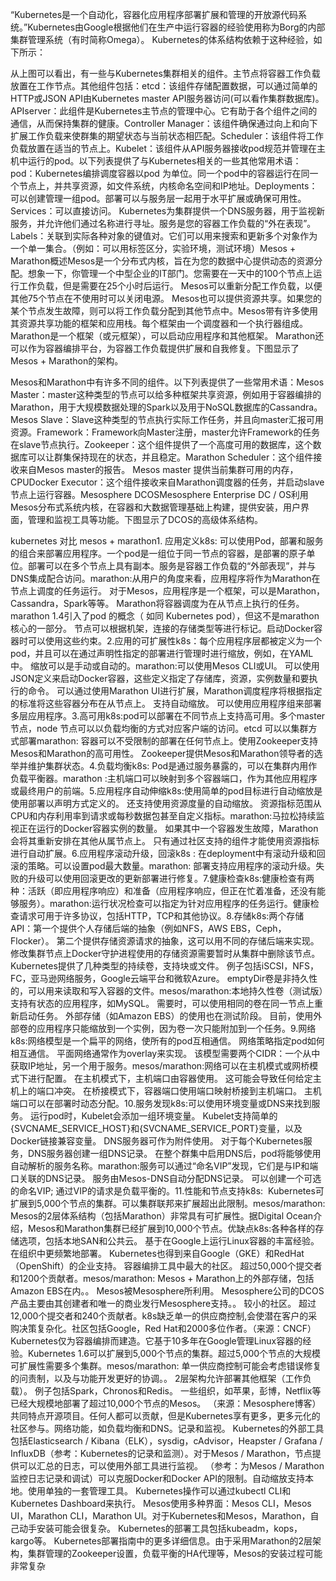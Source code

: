 “Kubernetes是一个自动化，容器化应用程序部署扩展和管理的开放源代码系统。”Kubernetes由Google根据他们在生产中运行容器的经验使用称为Borg的内部集群管理系统（有时简称Omega）。 Kubernetes的体系结构依赖于这种经验，如下所示：











从上图可以看出，有一些与Kubernetes集群相关的组件。主节点将容器工作负载放置在工作节点。其他组件包括：etcd：该组件存储配置数据，可以通过简单的HTTP或JSON API由Kubernetes master API服务器访问\(可以看作集群数据库\)。APIserver：此组件是Kubernetes主节点的管理中心。它有助于各个组件之间的通信，从而保持集群的健康。Controller Manager：该组件确保通过向上和向下扩展工作负载来使群集的期望状态与当前状态相匹配。Scheduler：该组件将工作负载放置在适当的节点上。Kubelet：该组件从API服务器接收pod规范并管理在主机中运行的pod。以下列表提供了与Kubernetes相关的一些其他常用术语：pod：Kubernetes编排调度容器以pod 为单位。同一个pod中的容器运行在同一个节点上，并共享资源，如文件系统，内核命名空间和IP地址。Deployments：可以创建管理一组pod。部署可以与服务层一起用于水平扩展或确保可用性。Services：可以直接访问。 Kubernetes为集群提供一个DNS服务器，用于监视新服务，并允许他们通过名称进行寻址。服务是您的容器工作负载的“外在表现”。Labels：关联到实际各种对象的键值对。它们可以用来搜索和更新多个对象作为一个单一集合。（例如：可以用标签区分，实验环境，测试环境）Mesos + Marathon概述Mesos是一个分布式内核，旨在为您的数据中心提供动态的资源分配。想象一下，你管理一个中型企业的IT部门。您需要在一天中的100个节点上运行工作负载，但是需要在25个小时后运行。 Mesos可以重新分配工作负载，以便其他75个节点在不使用时可以关闭电源。 Mesos也可以提供资源共享。如果您的某个节点发生故障，则可以将工作负载分配到其他节点中。Mesos带有许多使用其资源共享功能的框架和应用栈。每个框架由一个调度器和一个执行器组成。 Marathon是一个框架（或元框架），可以启动应用程序和其他框架。 Marathon还可以作为容器编排平台，为容器工作负载提供扩展和自我修复。下图显示了Mesos + Marathon的架构。











Mesos和Marathon中有许多不同的组件。以下列表提供了一些常用术语：Mesos Master：master这种类型的节点可以给多种框架共享资源，例如用于容器编排的Marathon，用于大规模数据处理的Spark以及用于NoSQL数据库的Cassandra。Mesos Slave：Slave这种类型的节点执行实际工作任务，并且向master汇报可用资源。Framework：Framework向Master注册，master允许Framework的任务在slave节点执行。Zookeeper：这个组件提供了一个高度可用的数据库，这个数据库可以让群集保持现在的状态，并且稳定。Marathon Scheduler：这个组件接收来自Mesos master的报告。 Mesos master 提供当前集群可用的内存，CPUDocker Executor：这个组件接收来自Marathon调度器的任务，并启动slave节点上运行容器。Mesosphere DCOSMesosphere Enterprise DC / OS利用Mesos分布式系统内核，在容器和大数据管理基础上构建，提供安装，用户界面，管理和监视工具等功能。下图显示了DCOS的高级体系结构。











kubernetes 对比 mesos + marathon1. 应用定义k8s: 可以使用Pod，部署和服务的组合来部署应用程序。一个pod是一组位于同一节点的容器，是部署的原子单位。部署可以在多个节点上具有副本。服务是容器工作负载的“外部表现”，并与DNS集成配合访问。marathon:从用户的角度来看，应用程序将作为Marathon在节点上调度的任务运行。 对于Mesos，应用程序是一个框架，可以是Marathon，Cassandra，Spark等等。 Marathon将容器调度为在从节点上执行的任务。marathon 1.4引入了pod 的概念（ 如同 Kubernetes pod），但这不是marathon核心的一部分。 节点可以根据机架，连接的存储类型等进行标记。启动Docker容器时可以使用这些约束。2.应用的可扩展性k8s：每个应用程序层都被定义为一个pod，并且可以在通过声明性指定的部署进行管理时进行缩放，例如，在YAML中。 缩放可以是手动或自动的。marathon:可以使用Mesos CLI或UI。 可以使用JSON定义来启动Docker容器，这些定义指定了存储库，资源，实例数量和要执行的命令。 可以通过使用Marathon UI进行扩展，Marathon调度程序将根据指定的标准将这些容器分布在从节点上。 支持自动缩放。 可以使用应用程序组来部署多层应用程序。3.高可用k8s:pod可以部署在不同节点上支持高可用。多个master节点，node 节点可以以负载均衡的方式对应客户端的访问。etcd 可以以集群方式部署marathon: 容器可以不受限制的部署在任何节点上。使用Zookeeper支持Mesos和Marathon的高可用性。 Zookeeper提供Mesos和Marathon领导者的选举并维护集群状态。4.负载均衡k8s: Pod是通过服务暴露的，可以在集群内用作负载平衡器。marathon :主机端口可以映射到多个容器端口，作为其他应用程序或最终用户的前端。5.应用程序自动伸缩k8s:使用简单的pod目标进行自动缩放是使用部署以声明方式定义的。 还支持使用资源度量的自动缩放。 资源指标范围从CPU和内存利用率到请求或每秒数据包甚至自定义指标。marathon:马拉松持续监视正在运行的Docker容器实例的数量。 如果其中一个容器发生故障，Marathon会将其重新安排在其他从属节点上。 只有通过社区支持的组件才能使用资源指标进行自动扩展。6.应用程序滚动升级，回滚k8s : 在deployment中有滚动升级和回滚的策略。可以设置pod最大数量。marathon: 部署支持应用程序的滚动升级。失败的升级可以使用回滚更改的更新部署进行修复。7.健康检查k8s:健康检查有两种：活跃（即应用程序响应）和准备（应用程序响应，但正在忙着准备，还没有能够服务）。marathon:运行状况检查可以指定为针对应用程序的任务运行。健康检查请求可用于许多协议，包括HTTP，TCP和其他协议。8.存储k8s:两个存储API：第一个提供个人存储后端的抽象（例如NFS，AWS EBS，Ceph，Flocker）。 第二个提供存储资源请求的抽象，这可以用不同的存储后端来实现。 修改集群节点上Docker守护进程使用的存储资源需要暂时从集群中删除该节点。 Kubernetes提供了几种类型的持续卷，支持块或文件。 例子包括iSCSI，NFS，FC，亚马逊网络服务，Google云端平台和微软Azure。 emptyDir卷是非持久性的，可以用来读取和写入容器的文件。mesos/marathon:本地持久性卷（测试版）支持有状态的应用程序，如MySQL。 需要时，可以使用相同的卷在同一节点上重新启动任务。 外部存储（如Amazon EBS）的使用也在测试阶段。 目前，使用外部卷的应用程序只能缩放到一个实例，因为卷一次只能附加到一个任务。9.网络k8s:网络模型是一个扁平的网络，使所有的pod互相通信。 网络策略指定pod如何相互通信。 平面网络通常作为overlay来实现。 该模型需要两个CIDR：一个从中获取IP地址，另一个用于服务。mesos/marathon:网络可以在主机模式或网桥模式下进行配置。 在主机模式下，主机端口由容器使用。 这可能会导致任何给定主机上的端口冲突。 在桥接模式下，容器端口使用端口映射桥接到主机端口。 主机端口可以在部署时动态分配。10.服务发现k8s:可以使用环境变量或DNS来找到服务。 运行pod时，Kubelet会添加一组环境变量。 Kubelet支持简单的{SVCNAME\_SERVICE\_HOST}和{SVCNAME\_SERVICE\_PORT}变量，以及Docker链接兼容变量。 DNS服务器可作为附件使用。 对于每个Kubernetes服务，DNS服务器创建一组DNS记录。 在整个群集中启用DNS后，pod将能够使用自动解析的服务名称。marathon:服务可以通过“命名VIP”发现，它们是与IP和端口关联的DNS记录。 服务由Mesos-DNS自动分配DNS记录。 可以创建一个可选的命名VIP; 通过VIP的请求是负载平衡的。11.性能和节点支持k8s:  Kubernetes可扩展到5,000个节点的集群。可以集群联邦来扩展超出此限制。mesos/marathon: Mesos的2层体系结构（包括Marathon）非常具有可扩展性。据Digital Ocean介绍，Mesos和Marathon集群已经扩展到10,000个节点。优缺点k8s:各种各样的存储选项，包括本地SAN和公共云。 基于在Google上运行Linux容器的丰富经验。 在组织中更频繁地部署。 Kubernetes也得到来自Google（GKE）和RedHat（OpenShift）的企业支持。 容器编排工具中最大的社区。 超过50,000个提交者和1200个贡献者。mesos/marathon: Mesos + Marathon上的外部存储，包括Amazon EBS在内。。 Mesos被Mesosphere所利用。 Mesosphere公司的DCOS产品主要由其创建者和唯一的商业发行Mesosphere支持。。 较小的社区。 超过12,000个提交者和240个贡献者。k8s缺乏单一的供应商控制,会使潜在客户的采购决策复杂化。社区包括Google，Red Hat和2000多位作者。（来源：CNCF）Kubernetes仅为容器编排而建造。它基于10多年在Google管理Linux容器的经验。Kubernetes 1.6可以扩展到5,000个节点的集群。超过5,000个节点的大规模可扩展性需要多个集群。mesos/marathon: 单一供应商控制可能会考虑错误修复的问责制，以及与功能开发更好的协调。。 2层架构允许部署其他框架（工作负载）。 例子包括Spark，Chronos和Redis。 一些组织，如苹果，彭博，Netflix等已经大规模地部署了超过10,000个节点的Mesos。 （来源：Mesosphere博客）共同特点开源项目。任何人都可以贡献，但是Kubernetes享有更多，更多元化的社区参与。网络功能，如负载均衡和DNS。记录和监视。 Kubernetes的外部工具包括Elasticsearch / Kibana（ELK），sysdig，cAdvisor，Heapster / Grafana / InfluxDB（参考：Kubernetes的记录和监测）。对于Mesos / Marathon，节点提供可以汇总的日志，可以使用外部工具进行监视。 （参考：为Mesos / Marathon监控日志记录和调试）可以克服Docker和Docker API的限制。自动缩放支持本地。使用单独的一套管理工具。 Kubernetes操作可以通过kubectl CLI和Kubernetes Dashboard来执行。 Mesos使用多种界面：Mesos CLI，Mesos UI，Marathon CLI，Marathon UI。对于Kubernetes和Mesos，Marathon，自己动手安装可能会很复杂。 Kubernetes的部署工具包括kubeadm，kops，kargo等。 Kubernetes部署指南中的更多详细信息。由于采用Marathon的2层架构，集群管理的Zookeeper设置，负载平衡的HA代理等，Mesos的安装过程可能非常复杂

